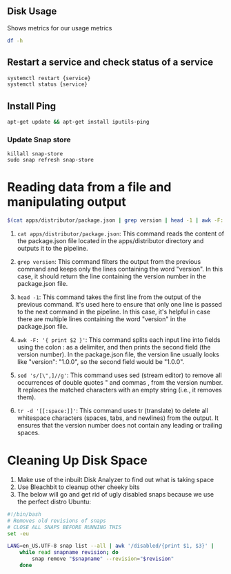 ## Disk Usage

Shows metrics for our usage metrics

```sh
df -h
```

## Restart a service and check status of a service

```sh
systemctl restart {service}
systemctl status {service}
```

## Install Ping

```sh
apt-get update && apt-get install iputils-ping
```

### Update Snap store

```shell
killall snap-store
sudo snap refresh snap-store
```

# Reading data from a file and manipulating output

```bash
$(cat apps/distributor/package.json | grep version | head -1 | awk -F: '{ print $2 }' | sed 's/[\",]//g' | tr -d '[[:space:]]')
```

1) `cat apps/distributor/package.json`: This command reads the content of the package.json file located in the apps/distributor directory and outputs it to the pipeline.

2) `grep version`: This command filters the output from the previous command and keeps only the lines containing the word "version". In this case, it should return the line containing the version number in the package.json file.

3) `head -1`: This command takes the first line from the output of the previous command. It's used here to ensure that only one line is passed to the next command in the pipeline. In this case, it's helpful in case there are multiple lines containing the word "version" in the package.json file.

4) `awk -F: '{ print $2 }'`: This command splits each input line into fields using the colon : as a delimiter, and then prints the second field (the version number). In the package.json file, the version line usually looks like "version": "1.0.0", so the second field would be "1.0.0".

4) `sed 's/[\",]//g'`: This command uses sed (stream editor) to remove all occurrences of double quotes " and commas , from the version number. It replaces the matched characters with an empty string (i.e., it removes them).

6) `tr -d '[[:space:]]'`: This command uses tr (translate) to delete all whitespace characters (spaces, tabs, and newlines) from the output. It ensures that the version number does not contain any leading or trailing spaces.

# Cleaning Up Disk Space

1) Make use of the inbuilt Disk Analyzer to find out what is taking space
2) Use Bleachbit to cleanup other cheeky bits
3) The below will go and get rid of ugly disabled snaps because we use the perfect distro Ubuntu:

```sh
#!/bin/bash
# Removes old revisions of snaps
# CLOSE ALL SNAPS BEFORE RUNNING THIS
set -eu

LANG=en_US.UTF-8 snap list --all | awk '/disabled/{print $1, $3}' |
    while read snapname revision; do
        snap remove "$snapname" --revision="$revision"
    done
```